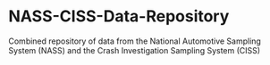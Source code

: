 # NASS-CISS-Data-Repository
Combined repository of data from the National Automotive Sampling System (NASS) and the Crash Investigation Sampling System (CISS)
